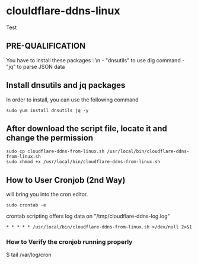 # clouldflare-ddns-linux
 
Test



## PRE-QUALIFICATION
 You have to install these packages : \n
    - "dnsutils" to use dig command
    - "jq" to parse JSON data

## Install dnsutils and jq packages
 In order to install, you can use the following command
  ```
  sudo yum install dnsutils jq -y
  ```
  
## After download the script file, locate it and change the permission
```
sudo cp cloudflare-ddns-from-linux.sh /usr/local/bin/cloudflare-ddns-from-linux.sh
sudo chmod +x /usr/local/bin/cloudflare-ddns-from-linux.sh
```
  
## How to User Cronjob (2nd Way)

will bring you into the cron editor.
 ```
 sudo crontab -e
 ```
crontab scripting offers log data on "/tmp/cloudflare-ddns-log.log"
```
* * * * * /usr/local/bin/cloudflare-ddns-from-linux.sh >/dev/null 2>&1
```


### How to Verify the cronjob running properly
$ tail /var/log/cron